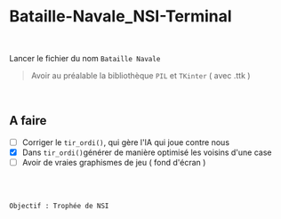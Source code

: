 # Bataille-Navale_NSI-Terminal

<br>

Lancer le fichier du nom `Bataille Navale`

> Avoir au préalable la bibliothèque `PIL` et `TKinter` ( avec .ttk )

<br>

## A faire

- [ ] Corriger le `tir_ordi()`, qui gère l'IA qui joue contre nous
- [X] Dans `tir_ordi()`générer de manière optimisé les voisins d'une case
- [ ] Avoir de vraies graphismes de jeu ( fond d'écran )

<br>

<br>

```
Objectif : Trophée de NSI
```
